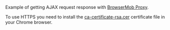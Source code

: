 Example of getting AJAX request response with [BrowserMob Proxy](https://github.com/lightbody/browsermob-proxy).

To use HTTPS you need to install the [ca-certificate-rsa.cer](https://github.com/lightbody/browsermob-proxy/blob/master/browsermob-core/src/main/resources/sslSupport/ca-certificate-rsa.cer) certificate file in your Chrome browser.